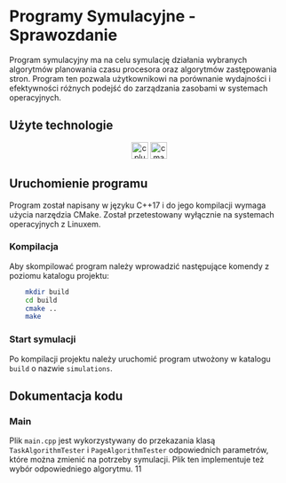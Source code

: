 # Programy Symulacyjne - Sprawozdanie

Program symulacyjny ma na celu symulację działania wybranych algorytmów planowania czasu procesora oraz algorytmów zastępowania stron. Program ten pozwala użytkownikowi na porównanie wydajności i efektywności różnych podejść do zarządzania zasobami w systemach operacyjnych.

## Użyte technologie

<div align="center">
	<img src="https://cdn.jsdelivr.net/gh/devicons/devicon/icons/cplusplus/cplusplus-original.svg" height="30" alt="cplusplus  logo"  />
	<img src="https://cdn.jsdelivr.net/gh/devicons/devicon/icons/cmake/cmake-original.svg" height="30" alt="cmake logo"  />
</div>

## Uruchomienie programu

Program został napisany w języku C++17 i do jego kompilacji wymaga użycia narzędzia CMake. Został przetestowany wyłącznie na systemach operacyjnych z Linuxem.

### Kompilacja

Aby skompilować program należy wprowadzić następujące komendy z poziomu katalogu projektu:

```bash
	mkdir build
	cd build
	cmake ..
	make
```

### Start symulacji

Po kompilacji projektu należy uruchomić program utwożony w katalogu `build` o nazwie `simulations`.

## Dokumentacja kodu

### Main

Plik `main.cpp` jest wykorzystywany do przekazania klasą `TaskAlgorithmTester` i `PageAlgorithmTester` odpowiednich parametrów, które można zmienić na potrzeby symulacji.
Plik ten implementuje też wybór odpowiedniego algorytmu.
11
